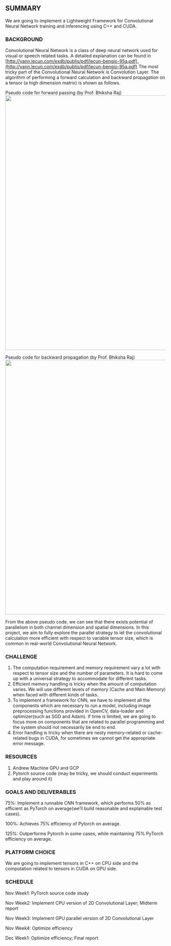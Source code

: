 ## SUMMARY
We are going to implement a Lightweight Framework for Convolutional Neural Network training and inferencing using C++ and CUDA.

### BACKGROUND
Convolutional Neural Network is a class of deep neural network used for visual or speech related tasks. A detailed explanation can be found in [http://yann.lecun.com/exdb/publis/pdf/lecun-bengio-95a.pdf].(http://yann.lecun.com/exdb/publis/pdf/lecun-bengio-95a.pdf) The most tricky part of the Convolutional Neural Network is Convolution Layer. The algorithm of performing a forward calculation and backward propagation on a tensor (a high dimension matrix) is shown as follows. 

Pseudo code for forward passing (by Prof. Bhiksha Raj) 
<img src="https://github.com/Simeng96/Lightweight-CNN-Framework/blob/master/image/1.png" width="800">

Pseudo code for backward propagation (by Prof. Bhiksha Raj) 
<img src="https://github.com/Simeng96/Lightweight-CNN-Framework/blob/master/image/2.png" width="800">

From the above pseudo code, we can see that there exists potential of parallelism in both channel dimension and spatial dimensions. In this project, we aim to fully explore the parallel strategy to let the convolutional calculation more efficient with respect to variable tensor size, which is common in real-world Convolutional Neural Network. 

### CHALLENGE
1. The computation requirement and memory requirement vary a lot with respect to tensor size and the number of parameters. It is hard to come up with a universal strategy to accommodate for different tasks. 
2. Efficient memory handling is tricky when the amount of computation varies. We will use different levels of memory (Cache and Main Memory) when faced with different kinds of tasks. 
3. To implement a framework for CNN, we have to implement all the components which are necessary to run a model, including image preprocessing functions provided in OpenCV, data-loader and optimizer(such as SGD and Adam). If time is limited, we are going to focus more on components that are related to parallel programming and the system should not necessarily be end to end. 
4. Error handling is tricky when there are nesty memory-related or cache-related bugs in CUDA, for sometimes we cannot get the appropriate error message.

### RESOURCES
1. Andrew Machine GPU and GCP 
2. Pytorch source code (may be tricky, we should conduct experiments and play around it) 

### GOALS AND DELIVERABLES
75%: Implement a runnable CNN framework, which performs 50% as efficient as PyTorch on average(we’ll build reasonable and explainable test cases). 

100%: Achieves 75% efficiency of Pytorch on average.

125%: Outperforms Pytorch in some cases, while maintaining 75% PyTorch efficiency on average. 

### PLATFORM CHOICE
We are going to implement tensors in C++ on CPU side and the computation related to tensors in CUDA on GPU side.

### SCHEDULE
Nov Week1: PyTorch source code study 

Nov Week2: Implement CPU version of 2D Convolutional Layer; Midterm report 

Nov Week3: Implement GPU parallel version of 2D Convolutional Layer 

Nov Week4: Optimize efficiency

Dec Week1: Optimize efficiency; Final report



